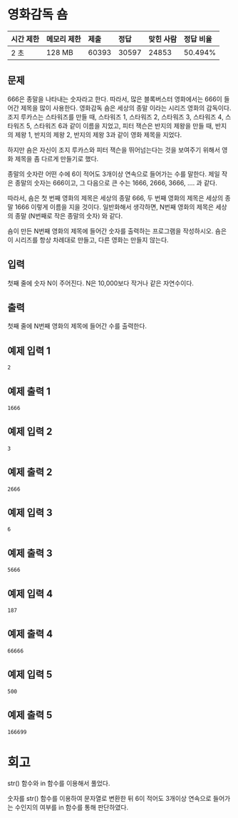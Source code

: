 # 영화감독 숌 

| 시간 제한 | 메모리 제한 | 제출  | 정답  | 맞힌 사람 | 정답 비율 |
| :-------- | :---------- | :---- | :---- | :-------- | :-------- |
| 2 초      | 128 MB      | 60393 | 30597 | 24853     | 50.494%   |

## 문제

666은 종말을 나타내는 숫자라고 한다. 따라서, 많은 블록버스터 영화에서는 666이 들어간 제목을 많이 사용한다. 영화감독 숌은 세상의 종말 이라는 시리즈 영화의 감독이다. 조지 루카스는 스타워즈를 만들 때, 스타워즈 1, 스타워즈 2, 스타워즈 3, 스타워즈 4, 스타워즈 5, 스타워즈 6과 같이 이름을 지었고, 피터 잭슨은 반지의 제왕을 만들 때, 반지의 제왕 1, 반지의 제왕 2, 반지의 제왕 3과 같이 영화 제목을 지었다.

하지만 숌은 자신이 조지 루카스와 피터 잭슨을 뛰어넘는다는 것을 보여주기 위해서 영화 제목을 좀 다르게 만들기로 했다.

종말의 숫자란 어떤 수에 6이 적어도 3개이상 연속으로 들어가는 수를 말한다. 제일 작은 종말의 숫자는 666이고, 그 다음으로 큰 수는 1666, 2666, 3666, .... 과 같다.

따라서, 숌은 첫 번째 영화의 제목은 세상의 종말 666, 두 번째 영화의 제목은 세상의 종말 1666 이렇게 이름을 지을 것이다. 일반화해서 생각하면, N번째 영화의 제목은 세상의 종말 (N번째로 작은 종말의 숫자) 와 같다.

숌이 만든 N번째 영화의 제목에 들어간 숫자를 출력하는 프로그램을 작성하시오. 숌은 이 시리즈를 항상 차례대로 만들고, 다른 영화는 만들지 않는다.

## 입력

첫째 줄에 숫자 N이 주어진다. N은 10,000보다 작거나 같은 자연수이다.

## 출력

첫째 줄에 N번째 영화의 제목에 들어간 수를 출력한다.

## 예제 입력 1 

```
2
```

## 예제 출력 1 

```
1666
```

## 예제 입력 2 

```
3
```

## 예제 출력 2 

```
2666
```

## 예제 입력 3 

```
6
```

## 예제 출력 3 

```
5666
```

## 예제 입력 4 

```
187
```

## 예제 출력 4 

```
66666
```

## 예제 입력 5 

```
500
```

## 예제 출력 5 

```
166699
```

# 회고

str() 함수와 in 함수를 이용해서 풀었다.

숫자를 str() 함수를 이용하여 문자열로 변환한 뒤 6이 적어도 3개이상 연속으로 들어가는 수인지의 여부를 in 함수를 통해 판단하였다.